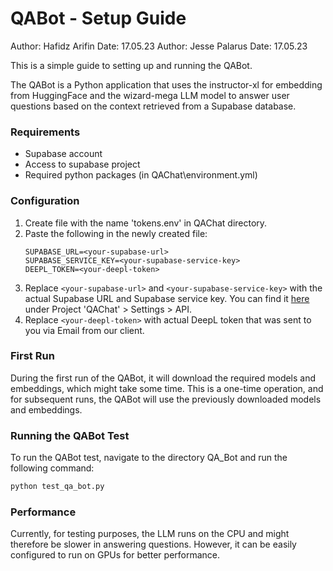 # QABot - Setup Guide

Author: Hafidz Arifin Date: 17.05.23
Author: Jesse Palarus Date: 17.05.23

This is a simple guide to setting up and running the QABot.

The QABot is a Python application that uses the instructor-xl for embedding from HuggingFace and the wizard-mega LLM
model to answer user questions based on the context retrieved from a Supabase database.

### Requirements
* Supabase account
* Access to supabase project
* Required python packages (in QAChat\environment.yml)

### Configuration

1. Create file with the name 'tokens.env' in QAChat directory.
2. Paste the following in the newly created file:
    ````
    SUPABASE_URL=<your-supabase-url>
    SUPABASE_SERVICE_KEY=<your-supabase-service-key>
    DEEPL_TOKEN=<your-deepl-token>
    ````
3. Replace `<your-supabase-url>` and `<your-supabase-service-key>` with the actual Supabase URL and Supabase service key. You can find it [here](https://app.supabase.com/projects) under Project 'QAChat' > Settings > API.
4. Replace `<your-deepl-token>` with actual DeepL token that was sent to you via Email from our client.


### First Run

During the first run of the QABot, it will download the required models and embeddings, which might take some time. This
is a one-time operation, and for subsequent runs, the QABot will use the previously downloaded models and embeddings.

### Running the QABot Test

To run the QABot test, navigate to the directory QA_Bot and run the following command:

```` bash
python test_qa_bot.py
````

### Performance

Currently, for testing purposes, the LLM runs on the CPU and might therefore be slower in answering questions. However,
it can be easily configured to run on GPUs for better performance.